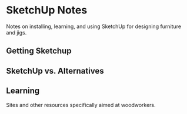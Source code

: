 # SketchUp Notes

Notes on installing, learning, and using SketchUp for designing furniture and jigs.

## Getting Sketchup

## SketchUp vs. Alternatives

## Learning

Sites and other resources specifically aimed at woodworkers.
